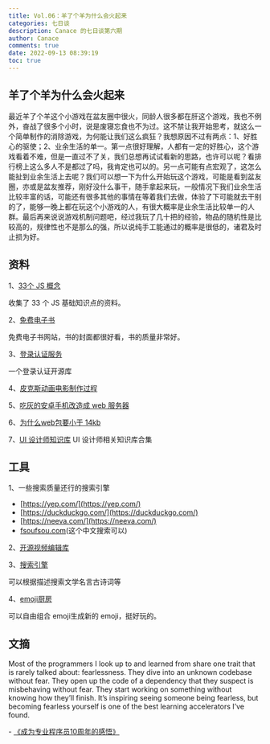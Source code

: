 ```yaml
---
title: Vol.06：羊了个羊为什么会火起来
categories: 七日谈
description: Canace 的七日谈第六期
author: Canace
comments: true
date: 2022-09-13 08:39:19
toc: true
---
```

## 羊了个羊为什么会火起来

最近羊了个羊这个小游戏在盆友圈中很火，同龄人很多都在肝这个游戏，我也不例外，奋战了很多个小时，说是废寝忘食也不为过。这不禁让我开始思考，就这么一个简单制作的消除游戏，为何能让我们这么疯狂？我想原因不过有两点：1、好胜心的驱使；2、业余生活的单一。第一点很好理解，人都有一定的好胜心，这个游戏看着不难，但是一直过不了关，我们总想再试试看新的思路，也许可以呢？看排行榜上这么多人不是都过了吗，我肯定也可以的。另一点可能有点宏观了，这怎么能扯到业余生活上去呢？我们可以想一下为什么开始玩这个游戏，可能是看到盆友圈，亦或是盆友推荐，刚好没什么事干，随手拿起来玩，一般情况下我们业余生活比较丰富的话，可能还有很多其他的事情在等着我们去做，体验了下可能就去干别的了，能够一晚上都在玩这个小游戏的人，有很大概率是业余生活比较单一的人群。最后再来说说游戏机制问题吧，经过我玩了几十把的经验，物品的随机性是比较高的，规律性也不是那么的强，所以说纯手工能通过的概率是很低的，诸君及时止损为好。

## 资料

1、[33个 JS 概念](https://github.com/leonardomso/33-js-concepts)

收集了 33 个 JS 基础知识点的资料。

2、[免费电子书](https://standardebooks.org/)

免费电子书网站，书的封面都很好看，书的质量非常好。

3、[登录认证服务]([https://github.com/logto-io/logto](https://github.com/logto-io/logto))

一个登录认证开源库

4、[皮克斯动画电影制作过程](https://www.khanacademy.org/computing/pixar/start/introduction/v/pipeline-video)

5、[吃灰的安卓手机改造成 web 服务器](https://lbrito1.github.io/blog/2020/02/repurposing-android.html)

6、[为什么web包要小于 14kb](https://endtimes.dev/why-your-website-should-be-under-14kb-in-size/)

7、[UI 设计师知识库](http://www.supermancall.com/)
UI 设计师相关知识库合集

## 工具

1、一些搜索质量还行的搜索引擎
- [https://yep.com/](https://yep.com/)
- [https://duckduckgo.com/](https://duckduckgo.com/)
- [https://neeva.com/](https://neeva.com/)
- [fsoufsou.com](http://fsoufsou.com/)(这个中文搜索可以)

2、[开源视频编辑库](https://github.com/tnfe/FFCreator/blob/master/README.zh-CN.md)

3、[搜索引擎](https://wantquotes.net/)

可以根据描述搜索文学名言古诗词等

4、[emoji厨房](https://emoji.supply/kitchen)

可以自由组合 emoji生成新的 emoji，挺好玩的。

## 文摘

Most of the programmers I look up to and learned from share one trait that is rarely talked about: fearlessness.
They dive into an unknown codebase without fear. They open up the code of a dependency that they suspect is misbehaving without fear. They start working on something without knowing how they’ll finish.
It’s inspiring seeing someone being fearless, but becoming fearless yourself is one of the best learning accelerators I’ve found.

- [《成为专业程序员10周年的感悟》](https://thorstenball.com/blog/2022/05/17/professional-programming-the-first-10-years/)


